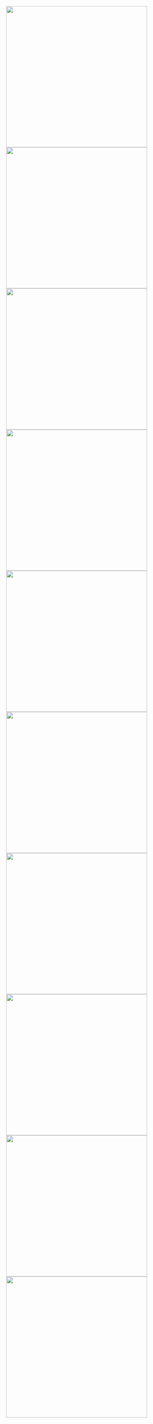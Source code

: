 
<img src="../pics/new york/1.jpg"   width="380">

<img src="../pics/new york/2.jpg"   width="380">

<img src="../pics/new york/3.jpg"   width="380">

<img src="../pics/new york/4.jpg"   width="380">

<img src="../pics/new york/5.jpg"   width="380">

<img src="../pics/new york/6.jpg"   width="380">

<img src="../pics/new york/7.jpg"   width="380">

<img src="../pics/new york/8.jpg"   width="380">

<img src="../pics/new york/9.jpg"   width="380">


<img src="../pics/new york/0.jpg"  width="380">
